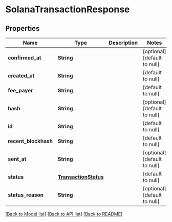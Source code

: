 # SolanaTransactionResponse
## Properties

| Name | Type | Description | Notes |
|------------ | ------------- | ------------- | -------------|
| **confirmed\_at** | **String** |  | [optional] [default to null] |
| **created\_at** | **String** |  | [default to null] |
| **fee\_payer** | **String** |  | [default to null] |
| **hash** | **String** |  | [optional] [default to null] |
| **id** | **String** |  | [default to null] |
| **recent\_blockhash** | **String** |  | [default to null] |
| **sent\_at** | **String** |  | [optional] [default to null] |
| **status** | [**TransactionStatus**](TransactionStatus.md) |  | [default to null] |
| **status\_reason** | **String** |  | [optional] [default to null] |

[[Back to Model list]](../README.md#documentation-for-models) [[Back to API list]](../README.md#documentation-for-api-endpoints) [[Back to README]](../README.md)

